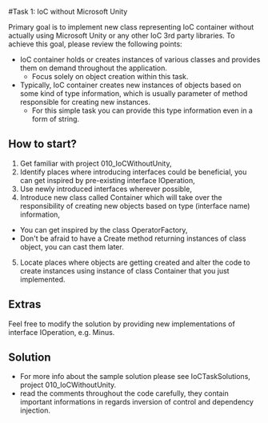 #Task 1: IoC without Microsoft Unity

Primary goal is to implement new class representing IoC container without actually using Microsoft Unity or any other IoC 3rd party libraries. To achieve this goal, please review the following points:
* IoC container holds or creates instances of various classes and provides them on demand throughout the application.
  * Focus solely on object creation within this task.
* Typically, IoC container creates new instances of objects based on some kind of type information, which is usually parameter of method responsible for creating new instances.
  * For this simple task you can provide this type information even in a form of string.


## How to start?

1. Get familiar with project 010_IoCWithoutUnity,
2. Identify places where introducing interfaces could be beneficial, you can get inspired by pre-existing interface IOperation,
3. Use newly introduced interfaces wherever possible,
4. Introduce new class called Container which will take over the responsibility of creating new objects based on type (interface name) information,
  * You can get inspired by the class OperatorFactory,
  * Don't be afraid to have a Create method returning instances of class object, you can cast them later.
5. Locate places where objects are getting created and alter the code to create instances using instance of class Container that you just implemented.

## Extras

Feel free to modify the solution by providing new implementations of interface IOperation, e.g. Minus.

## Solution

* For more info about the sample solution please see IoCTaskSolutions, project 010_IoCWithoutUnity.
* read the comments throughout the code carefully, they contain important informations in regards inversion of control and dependency injection.